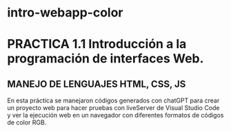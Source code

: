 # intro-webapp-color
# PRACTICA 1.1 Introducción a la programación de interfaces Web.
## MANEJO DE LENGUAJES HTML, CSS, JS
En esta práctica se manejaron códigos generados con chatGPT para crear un proyecto web para hacer pruebas con liveServer de Visual Studio Code y ver la ejecución web en un navegador con diferentes formatos de códigos de color RGB.
